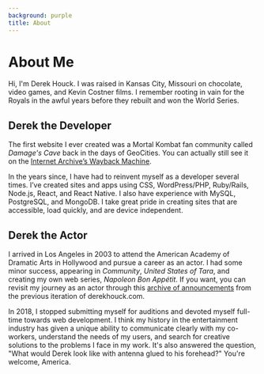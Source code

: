 ```yaml
---
background: purple
title: About
---
```

# About Me

Hi, I'm Derek Houck. I was raised in Kansas City, Missouri on chocolate, video games, and Kevin Costner films. I remember rooting in vain for the Royals in the awful years before they rebuilt and won the World Series.

## Derek the Developer

The first website I ever created was a Mortal Kombat fan community called _Damage's Cave_ back in the days of GeoCities. You can actually still see it on the [Internet Archive’s Wayback Machine](http://web.archive.org/web/20001204165600/http://thecave.kcizone.com/).

In the years since, I have had to reinvent myself as a developer several times. I’ve created sites and apps using CSS, WordPress/PHP, Ruby/Rails, Node.js, React, and React Native. I also have experience with MySQL, PostgreSQL, and MongoDB. I take great pride in creating sites that are accessible, load quickly, and are device independent.

## Derek the Actor

I arrived in Los Angeles in 2003 to attend the American Academy of Dramatic Arts in Hollywood and pursue a career as an actor. I had some minor success, appearing in _Community_, _United States of Tara_, and creating my own web series, _Napoleon Bon Appétit_. If you want, you can revisit my journey as an actor through this [archive of announcements](/blog.html) from the previous iteration of derekhouck.com. 

In 2018, I stopped submitting myself for auditions and devoted myself full-time towards web development. I think my history in the entertainment industry has given a unique ability to communicate clearly with my co-workers, understand the needs of my users, and search for creative solutions to the problems I face in my work. It's also answered the question, "What would Derek look like with antenna glued to his forehead?" You're welcome, America.